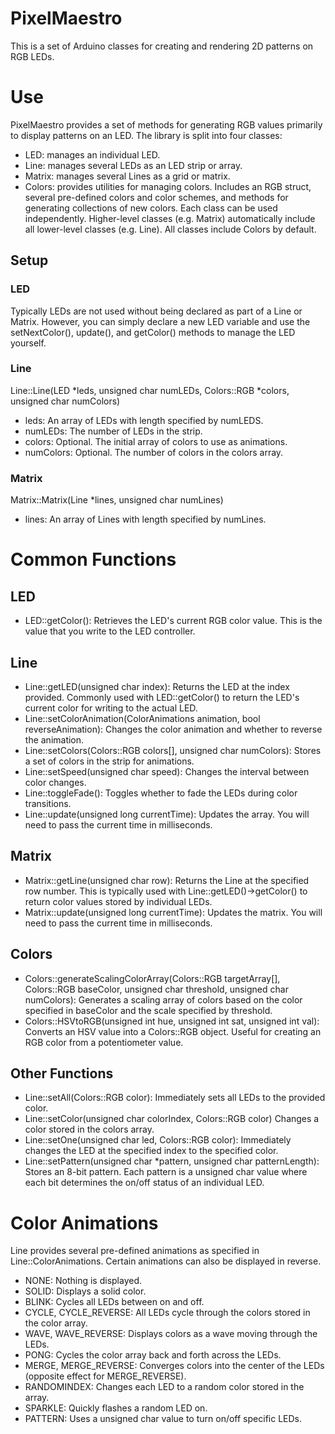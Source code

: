 # PixelMaestro
This is a set of Arduino classes for creating and rendering 2D patterns on RGB LEDs.

# Use
PixelMaestro provides a set of methods for generating RGB values primarily to display patterns on an LED. The library is split into four classes:
* LED: manages an individual LED.
* Line: manages several LEDs as an LED strip or array.
* Matrix: manages several Lines as a grid or matrix.
* Colors: provides utilities for managing colors. Includes an RGB struct, several pre-defined colors and color schemes, and methods for generating collections of new colors.
Each class can be used independently. Higher-level classes (e.g. Matrix) automatically include all lower-level classes (e.g. Line). All classes include Colors by default.

## Setup
### LED
Typically LEDs are not used without being declared as part of a Line or Matrix. However, you can simply declare a new LED variable and use the setNextColor(), update(), and getColor() methods to manage the LED yourself.

### Line
Line::Line(LED \*leds, unsigned char numLEDs, Colors::RGB \*colors, unsigned char numColors)

* leds: An array of LEDs with length specified by numLEDS.
* numLEDs: The number of LEDs in the strip.
* colors: Optional. The initial array of colors to use as animations.
* numColors: Optional. The number of colors in the colors array.

### Matrix
Matrix::Matrix(Line \*lines, unsigned char numLines)

* lines: An array of Lines with length specified by numLines.

# Common Functions
## LED
* LED::getColor(): Retrieves the LED's current RGB color value. This is the value that you write to the LED controller.

## Line
* Line::getLED(unsigned char index): Returns the LED at the index provided. Commonly used with LED::getColor() to return the LED's current color for writing to the actual LED.
* Line::setColorAnimation(ColorAnimations animation, bool reverseAnimation): Changes the color animation and whether to reverse the animation.
* Line::setColors(Colors::RGB colors[], unsigned char numColors): Stores a set of colors in the strip for animations.
* Line::setSpeed(unsigned char speed): Changes the interval between color changes.
* Line::toggleFade(): Toggles whether to fade the LEDs during color transitions.
* Line::update(unsigned long currentTime): Updates the array. You will need to pass the current time in milliseconds.

## Matrix
* Matrix::getLine(unsigned char row): Returns the Line at the specified row number. This is typically used with Line::getLED()->getColor() to return color values stored by individual LEDs.
* Matrix::update(unsigned long currentTime): Updates the matrix. You will need to pass the current time in milliseconds.

## Colors
* Colors::generateScalingColorArray(Colors::RGB targetArray[], Colors::RGB baseColor, unsigned char threshold, unsigned char numColors): Generates a scaling array of colors based on the color specified in baseColor and the scale specified by threshold.
* Colors::HSVtoRGB(unsigned int hue, unsigned int sat, unsigned int val): Converts an HSV value into a Colors::RGB object. Useful for creating an RGB color from a potentiometer value.

## Other Functions
* Line::setAll(Colors::RGB color): Immediately sets all LEDs to the provided color.
* Line::setColor(unsigned char colorIndex, Colors::RGB color) Changes a color stored in the colors array.
* Line::setOne(unsigned char led, Colors::RGB color): Immediately changes the LED at the specified index to the specified color.
* Line::setPattern(unsigned char \*pattern, unsigned char patternLength): Stores an 8-bit pattern. Each pattern is a unsigned char value where each bit determines the on/off status of an individual LED.

# Color Animations
Line provides several pre-defined animations as specified in Line::ColorAnimations. Certain animations can also be displayed in reverse.
* NONE: Nothing is displayed.
* SOLID: Displays a solid color.
* BLINK: Cycles all LEDs between on and off.
* CYCLE, CYCLE_REVERSE: All LEDs cycle through the colors stored in the color array.
* WAVE, WAVE_REVERSE: Displays colors as a wave moving through the LEDs.
* PONG: Cycles the color array back and forth across the LEDs.
* MERGE, MERGE_REVERSE: Converges colors into the center of the LEDs (opposite effect for MERGE_REVERSE).
* RANDOMINDEX: Changes each LED to a random color stored in the array.
* SPARKLE: Quickly flashes a random LED on.
* PATTERN: Uses a unsigned char value to turn on/off specific LEDs.
